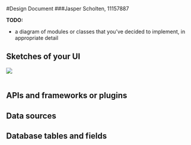 #Design Document
###Jasper Scholten, 11157887

**TODO:** 
* a diagram of modules or classes that you’ve decided to implement, in appropriate detail

## Sketches of your UI
<img src="https://github.com/jasperscholten/programmeerproject/blob/master/doc/AdvancedSketches.jpg"></br></br>

## APIs and frameworks or plugins
## Data sources
## Database tables and fields

